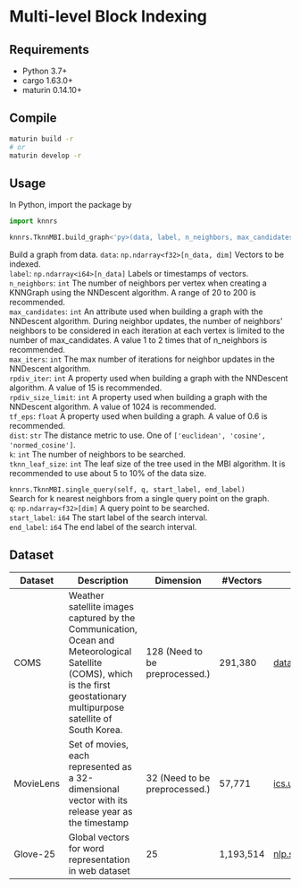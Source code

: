 # Multi-level Block Indexing

## Requirements

- Python 3.7+
- cargo 1.63.0+
- maturin 0.14.10+

## Compile

```bash
maturin build -r
# or 
maturin develop -r
```

## Usage

In Python, import the package by

```python
import knnrs
```

```py
knnrs.TknnMBI.build_graph<'py>(data, label, n_neighbors, max_candidates, max_iters, rpdiv_iter, rpdiv_size_limit, tf_eps, dist, k, tknn_leaf_size)
```

Build a graph from data.
`data`: `np.ndarray<f32>[n_data, dim]` Vectors to be indexed.  
`label`: `np.ndarray<i64>[n_data]` Labels or timestamps of vectors.  
`n_neighbors`: `int` The number of neighbors per vertex when creating a KNNGraph using the NNDescent algorithm. A range of 20 to 200 is recommended.  
`max_candidates`: `int` An attribute used when building a graph with the NNDescent algorithm. During neighbor updates, the number of neighbors' neighbors to be considered in each iteration at each vertex is limited to the number of max_candidates. A value 1 to 2 times that of n_neighbors is recommended.  
`max_iters`: `int` The max number of iterations for neighbor updates in the NNDescent algorithm.  
`rpdiv_iter`: `int` A property used when building a graph with the NNDescent algorithm. A value of 15 is recommended.  
`rpdiv_size_limit`: `int` A property used when building a graph with the NNDescent algorithm. A value of 1024 is recommended.  
`tf_eps`: `float` A property used when building a graph. A value of 0.6 is recommended.  
`dist`: `str` The distance metric to use. One of `['euclidean', 'cosine', 'normed_cosine']`.  
`k`: `int` The number of neighbors to be searched.  
`tknn_leaf_size`: `int` The leaf size of the tree used in the MBI algorithm. It is recommended to use about 5 to 10% of the data size.  

`knnrs.TknnMBI.single_query(self, q, start_label, end_label)`  
Search for k nearest neighbors from a single query point on the graph.  
`q`: `np.ndarray<f32>[dim]` A query point to be searched.  
`start_label`: `i64` The start label of the search interval.  
`end_label`: `i64` The end label of the search interval.  

## Dataset

| Dataset | Description | Dimension | #Vectors | Source |
| --- | --- | --- | --- | --- |
| COMS | Weather satellite images captured by the Communication, Ocean and Meteorological Satellite (COMS), which is the first geostationary multipurpose satellite of South Korea. | 128 (Need to be preprocessed.) | 291,380 | [data.go.kr](https://www.data.go.kr/data/15058167/openapi.do) |
| MovieLens | Set of movies, each represented as a 32-dimensional vector with its release year as the timestamp | 32 (Need to be preprocessed.) | 57,771 | [ics.uci.edu](https://grouplens.org/datasets/movielens/) |
| Glove-25 | Global vectors for word representation in web dataset | 25 | 1,193,514 | [nlp.stanford.edu](https://nlp.stanford.edu/projects/glove/) |
